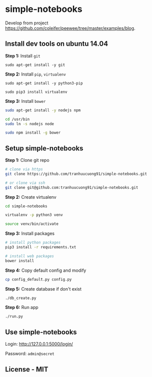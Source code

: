 # simple-notebooks

Develop from project https://github.com/coleifer/peewee/tree/master/examples/blog.

## Install dev tools on ubuntu 14.04
**Step 1:** Install `git`
```
sudo apt-get install -y git
```

**Step 2:** Install `pip`, `virtualenv`
```
sudo apt-get install -y python3-pip

sudo pip3 install virtualenv
```

**Step 3:** Install `bower`
```sh
sudo apt-get install -y nodejs npm

cd /usr/bin
sudo ln -s nodejs node

sudo npm install -g bower
```

## Setup simple-notebooks
**Step 1:** Clone git repo
```sh
# clone via https
git clone https://github.com/tranhuucuong91/simple-notebooks.git

# or clone via ssh
git clone git@github.com:tranhuucuong91/simple-notebooks.git
```

**Step 2:** Create virtualenv
```sh
cd simple-notebooks

virtualenv -p python3 venv

source venv/bin/activate
```

**Step 3:** Install packages
```sh
# install python packages
pip3 install -r requirements.txt

# install web packages
bower install
```

**Step 4:** Copy default config and modify
```sh
cp config_default.py config.py
```

**Step 5:** Create database if don't exist
```sh
./db_create.py
```

**Step 6:** Run app
```sh
./run.py
```


## Use simple-notebooks
Login: http://127.0.0.1:5000/login/

Password: `admin@secret`

## License - MIT

